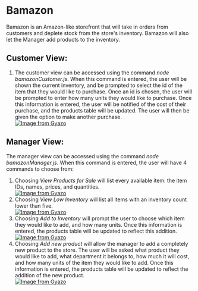 # Bamazon  
Bamazon is an Amazon-like storefront that will take in orders from customers and deplete stock from the store's inventory. Bamazon will also let the Manager add products to the inventory.  

## Customer View: 
1. The customer view can be accessed using the command *node bamazonCustomer.js*. When this command is entered, the user will be shown the current inventory, and be prompted to select the id of the item that they would like to purchase. Once an id is chosen, the user will be prompted to enter how many units they would like to purchase. Once this information is entered, the user will be notified of the cost of their purchase, and the products table will be updated. The user will then be given the option to make another purchase.   
[![Image from Gyazo](https://i.gyazo.com/b1c54f7ad0f1459892f31cd80a6d328b.gif)](https://gyazo.com/b1c54f7ad0f1459892f31cd80a6d328b)  

## Manager View:  
The manager view can be accessed using the command *node bamazonManager.js*. When this command is entered, the user will have 4 commands to choose from:
1. Choosing *View Products for Sale* will list every available item: the item IDs, names, prices, and quantities.  
[![Image from Gyazo](https://i.gyazo.com/9b4b586525bd9e74f2eb422f0b11ab0c.gif)](https://gyazo.com/9b4b586525bd9e74f2eb422f0b11ab0c)   
2. Choosing *View Low Inventory* will list all items with an inventory count lower than five.  
[![Image from Gyazo](https://i.gyazo.com/ddb42ec790ee1dd009cbfdcb5837ae7f.gif)](https://gyazo.com/ddb42ec790ee1dd009cbfdcb5837ae7f)    
3. Choosing *Add to Inventory* will prompt the user to choose which item they would like to add, and how many units. Once this information is entered, the products table will be updated to reflect this addition.  
[![Image from Gyazo](https://i.gyazo.com/868c00410675743ef4f161a86affec53.gif)](https://gyazo.com/868c00410675743ef4f161a86affec53)    
4. Choosing *Add new product* will allow the manager to add a completely new product to the store. The user will be asked what product they would like to add, what department it belongs to, how much it will cost, and how many units of the item they would like to add. Once this information is entered, the products table will be updated to reflect the addition of the new product.  
[![Image from Gyazo](https://i.gyazo.com/19795b1f0de9042e394261906bdd3e2a.gif)](https://gyazo.com/19795b1f0de9042e394261906bdd3e2a)
